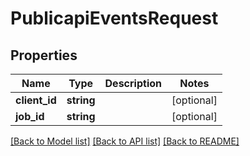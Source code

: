 # PublicapiEventsRequest

## Properties
Name | Type | Description | Notes
------------ | ------------- | ------------- | -------------
**client_id** | **string** |  | [optional] 
**job_id** | **string** |  | [optional] 

[[Back to Model list]](../../README.md#documentation-for-models) [[Back to API list]](../../README.md#documentation-for-api-endpoints) [[Back to README]](../../README.md)

